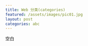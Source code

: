 ```yaml
---
title: Web 分类(categories)
featured: /assets/images/pic01.jpg
layout: post
categories: abc
---
```


空白